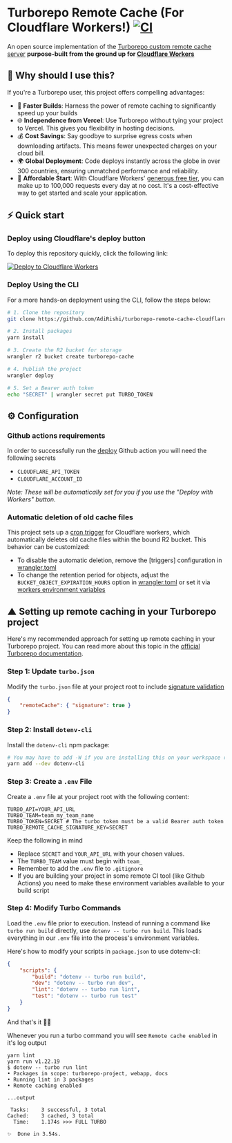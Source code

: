 # Turborepo Remote Cache (For Cloudflare Workers!) [![CI](https://github.com/AdiRishi/turborepo-remote-cache-cloudflare/actions/workflows/ci.yml/badge.svg)](https://github.com/AdiRishi/turborepo-remote-cache-cloudflare/actions/workflows/ci.yml)

An open source implementation of the [Turborepo custom remote cache server](https://turbo.build/repo/docs/core-concepts/remote-caching) **purpose-built from the ground up for [Cloudflare Workers](https://developers.cloudflare.com/workers/)**

## 🤔 Why should I use this?

If you're a Turborepo user, this project offers compelling advantages:

-   🚀 **Faster Builds**: Harness the power of remote caching to significantly speed up your builds
-   🌐 **Independence from Vercel**: Use Turborepo without tying your project to Vercel. This gives you flexibility in hosting decisions.
-   💰 **Cost Savings**: Say goodbye to surprise egress costs when downloading artifacts. This means fewer unexpected charges on your cloud bill.
-   🌍 **Global Deployment**: Code deploys instantly across the globe in over 300 countries, ensuring unmatched performance and reliability.
-   👛 **Affordable Start**: With Cloudflare Workers' [generous free tier](https://developers.cloudflare.com/workers/platform/pricing), you can make up to 100,000 requests every day at no cost. It's a cost-effective way to get started and scale your application.

## ⚡️ Quick start

### Deploy using Cloudflare's deploy button

To deploy this repository quickly, click the following link:

[![Deploy to Cloudflare Workers](https://deploy.workers.cloudflare.com/button)](https://deploy.workers.cloudflare.com/?url=https://github.com/AdiRishi/turborepo-remote-cache-cloudflare)

### Deploy Using the CLI

For a more hands-on deployment using the CLI, follow the steps below:

```sh
# 1. Clone the repository
git clone https://github.com/AdiRishi/turborepo-remote-cache-cloudflare.git custom-cache

# 2. Install packages
yarn install

# 3. Create the R2 bucket for storage
wrangler r2 bucket create turborepo-cache

# 4. Publish the project
wrangler deploy

# 5. Set a Bearer auth token
echo "SECRET" | wrangler secret put TURBO_TOKEN
```

## ⚙️ Configuration

### Github actions requirements

In order to successfully run the [deploy](.github/workflows//deploy.yml) Github action you will need the following secrets

-   `CLOUDFLARE_API_TOKEN`
-   `CLOUDFLARE_ACCOUNT_ID`

_Note: These will be automatically set for you if you use the "Deploy with Workers" button._

### Automatic deletion of old cache files

This project sets up a [cron trigger](https://developers.cloudflare.com/workers/platform/triggers/cron-triggers/) for Cloudflare workers, which automatically deletes old cache files within the bound R2 bucket. This behavior can be customized:

-   To disable the automatic deletion, remove the [triggers] configuration in [wrangler.toml](./wrangler.toml)
-   To change the retention period for objects, adjust the `BUCKET_OBJECT_EXPIRATION_HOURS` option in [wrangler.toml](./wrangler.toml) or set it via [workers environment variables](https://developers.cloudflare.com/workers/platform/environment-variables/)

## ▲ Setting up remote caching in your Turborepo project

Here's my recommended approach for setting up remote caching in your Turborepo project. You can read more about this topic in the [official Turborepo documentation](https://turbo.build/repo/docs/core-concepts/remote-caching).

### Step 1: Update `turbo.json`

Modify the `turbo.json` file at your project root to include [signature validation](https://turbo.build/repo/docs/core-concepts/remote-caching#artifact-integrity-and-authenticity-verification)

```json
{
    "remoteCache": { "signature": true }
}
```

### Step 2: Install `dotenv-cli`

Install the `dotenv-cli` npm package:

```sh
# You may have to add -W if you are installing this on your workspace root
yarn add --dev dotenv-cli
```

### Step 3: Create a `.env` File

Create a `.env` file at your project root with the following content:

```dotenv
TURBO_API=YOUR_API_URL
TURBO_TEAM=team_my_team_name
TURBO_TOKEN=SECRET # The turbo token must be a valid Bearer auth token
TURBO_REMOTE_CACHE_SIGNATURE_KEY=SECRET
```

Keep the following in mind

-   Replace `SECRET` and `YOUR_API_URL` with your chosen values.
-   The `TURBO_TEAM` value must begin with `team_`
-   Remember to add the `.env` file to `.gitignore`
-   If you are building your project in some remote CI tool (like Github Actions) you need to make these environment variables available to your build script

### Step 4: Modify Turbo Commands

Load the `.env` file prior to execution. Instead of running a command like `turbo run build` directly, use `dotenv -- turbo run build`. This loads everything in our `.env` file into the process's environment variables.

Here's how to modify your scripts in `package.json` to use dotenv-cli:

```json
{
    "scripts": {
        "build": "dotenv -- turbo run build",
        "dev": "dotenv -- turbo run dev",
        "lint": "dotenv -- turbo run lint",
        "test": "dotenv -- turbo run test"
    }
}
```

And that's it 🎉🎉

Whenever you run a turbo command you will see `Remote cache enabled` in it's log output

```
yarn lint
yarn run v1.22.19
$ dotenv -- turbo run lint
• Packages in scope: turborepo-project, webapp, docs
• Running lint in 3 packages
• Remote caching enabled

...output

 Tasks:    3 successful, 3 total
Cached:    3 cached, 3 total
  Time:    1.174s >>> FULL TURBO

✨  Done in 3.54s.
```
